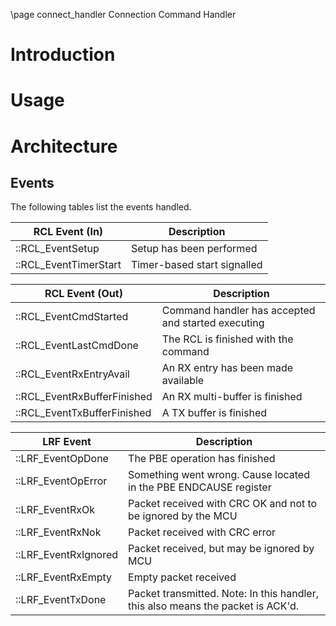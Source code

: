 \page connect_handler Connection Command Handler


# Introduction

# Usage

# Architecture

## Events

The following tables list the events handled.

| RCL Event (In)              | Description                 |
|-----------------------------|-----------------------------|
| ::RCL_EventSetup            | Setup has been performed    |
| ::RCL_EventTimerStart       | Timer-based start signalled |

| RCL Event (Out)             | Description                                        |
|-----------------------------|----------------------------------------------------|
| ::RCL_EventCmdStarted       | Command handler has accepted and started executing |
| ::RCL_EventLastCmdDone      | The RCL is finished with the command               |
| ::RCL_EventRxEntryAvail     | An RX entry has been made available                |
| ::RCL_EventRxBufferFinished | An RX multi-buffer is finished                     |
| ::RCL_EventTxBufferFinished | A TX buffer is finished                            |

| LRF Event                   | Description                                                       |
|-----------------------------|-------------------------------------------------------------------|
| ::LRF_EventOpDone           | The PBE operation has finished                                    |
| ::LRF_EventOpError          | Something went wrong. Cause located in the PBE ENDCAUSE register  |
| ::LRF_EventRxOk             | Packet received with CRC OK and not to be ignored by the MCU      |
| ::LRF_EventRxNok            | Packet received with CRC error                                    |
| ::LRF_EventRxIgnored        | Packet received, but may be ignored by MCU                        |
| ::LRF_EventRxEmpty          | Empty packet received                                             |
| ::LRF_EventTxDone           | Packet transmitted. Note: In this handler, this also means the packet is ACK'd. |
